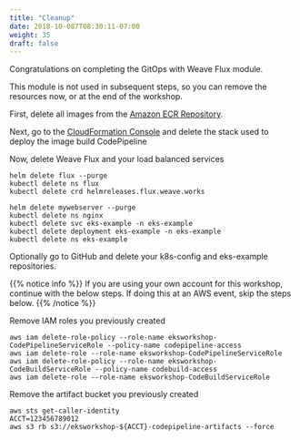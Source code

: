 ```yaml
---
title: "Cleanup"
date: 2018-10-087T08:30:11-07:00
weight: 35
draft: false
---
```


Congratulations on completing the GitOps with Weave Flux module. 

This module is not used in subsequent steps, so you can remove the resources now, or at the end of the workshop.

First, delete all images from the [Amazon ECR Repository](https://console.aws.amazon.com/ecr/repositories).

Next, go to the [CloudFormation Console](https://console.aws.amazon.com/cloudformation/) and delete the stack used to deploy the image build CodePipeline

Now, delete Weave Flux and your load balanced services

```
helm delete flux --purge
kubectl delete ns flux 
kubectl delete crd helmreleases.flux.weave.works

helm delete mywebserver --purge 
kubectl delete ns nginx
kubectl delete svc eks-example -n eks-example
kubectl delete deployment eks-example -n eks-example
kubectl delete ns eks-example
```

Optionally go to GitHub and delete your k8s-config and eks-example repositories.  


{{% notice info %}}
If you are using your own account for this workshop, continue with the below steps.  If doing this at an AWS event, skip the steps below.
{{% /notice %}}

Remove IAM roles you previously created 

```
aws iam delete-role-policy --role-name eksworkshop-CodePipelineServiceRole --policy-name codepipeline-access 
aws iam delete-role --role-name eksworkshop-CodePipelineServiceRole
aws iam delete-role-policy --role-name eksworkshop-CodeBuildServiceRole --policy-name codebuild-access 
aws iam delete-role --role-name eksworkshop-CodeBuildServiceRole
```

Remove the artifact bucket you previously created 
```
aws sts get-caller-identity
ACCT=123456789012
aws s3 rb s3://eksworkshop-${ACCT}-codepipeline-artifacts --force
```

